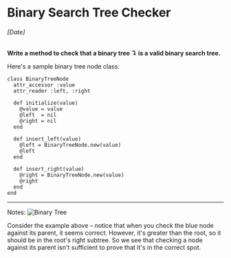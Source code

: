 # Binary Search Tree Checker
###### [Date]

**Write a method to check that a binary tree ↴ is a valid binary search tree.**

Here's a sample binary tree node class:
```
class BinaryTreeNode
  attr_accessor :value
  attr_reader :left, :right

  def initialize(value)
    @value = value
    @left  = nil
    @right = nil
  end

  def insert_left(value)
    @left = BinaryTreeNode.new(value)
    @left
  end

  def insert_right(value)
    @right = BinaryTreeNode.new(value)
    @right
  end
end
```

---

Notes:
![Binary Tree](https://www.interviewcake.com/images/svgs/bst_checker__parent_check_insufficient.svg?bust=188)

Consider the example above – notice that when you check the blue node against its parent, it seems correct. However, it's greater than the root, so it should be in the root's right subtree. So we see that checking a node against its parent isn't sufficient to prove that it's in the correct spot.
